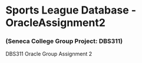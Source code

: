 # Sports League Database - OracleAssignment2
### (Seneca College Group Project: DBS311)

DBS311 Oracle Group Assignment 2

